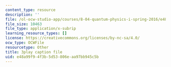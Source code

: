 ```yaml
---
content_type: resource
description: ''
file: /ol-ocw-studio-app/courses/8-04-quantum-physics-i-spring-2016/e48a99f94f3b5d53806eaa97bb945c5b_Z4CSAWrzguY.vtt
file_size: 10463
file_type: application/x-subrip
learning_resource_types: []
license: https://creativecommons.org/licenses/by-nc-sa/4.0/
ocw_type: OCWFile
resourcetype: Other
title: 3play caption file
uid: e48a99f9-4f3b-5d53-806e-aa97bb945c5b
---
```

